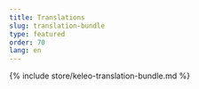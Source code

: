 ```yaml
---
title: Translations
slug: translation-bundle
type: featured
order: 70
lang: en
---
```


{% include store/keleo-translation-bundle.md %}
